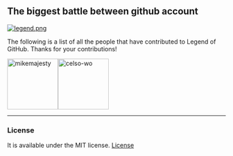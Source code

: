 ## The biggest battle between github account

[![legend.png](https://i.postimg.cc/Dw1ZBJbN/legend.png)](https://postimg.cc/YvqMSSRN)

The following is a list of all the people that have contributed to Legend of GitHub. Thanks for your contributions!

[<img alt="mikemajesty" src="https://avatars1.githubusercontent.com/u/11630212?s=460&v=4&s=117" width="117">](https://github.com/mikemajesty)[<img alt="celso-wo" src="https://avatars0.githubusercontent.com/u/9733841?s=460&v=4&s=117" width="117">](https://github.com/celso-wo)

<hr>

### License

It is available under the MIT license.
[License](https://opensource.org/licenses/mit-license.php)
